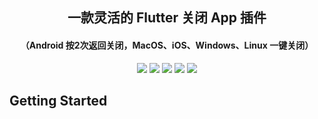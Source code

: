 <p align="center">
<h2 align="center">一款灵活的 Flutter 关闭 App 插件</h2>

<h4 align="center">（Android 按2次返回关闭，MacOS、iOS、Windows、Linux 一键关闭）</h4>
</p>
<p align="center">
<a href="https://pub.dev/packages/flutter_close_app"><img src=https://img.shields.io/badge/pub-v1.0.0-success></a>
<a href="https://github.com/yy1300326388/flutter_close_app"><img src=https://img.shields.io/badge/platform-Android%20%7C%20iOS%20%7C%20MacOS%20%7C%20Windows%20%7C%20Linux-brightgreen></a>
<a href="https://github.com/yy1300326388/flutter_close_app/actions/workflows/flutter.yml"><img src="https://github.com/yy1300326388/flutter_close_app/actions/workflows/flutter.yml/badge.svg"></a>
<a href="https://github.com/yy1300326388/flutter_close_app"><img src=https://img.shields.io/github/stars/yy1300326388/flutter_close_app?color=brightgreen></a>
<a href="https://github.com/yy1300326388/flutter_close_app/blob/develop/LICENSE"><img src=https://img.shields.io/badge/license-MIT-brightgreen></a>
</p>

## Getting Started



